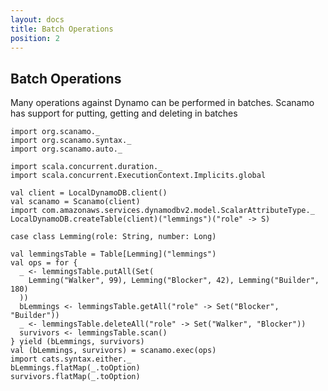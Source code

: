 ```yaml
---
layout: docs
title: Batch Operations
position: 2
---
```


## Batch Operations
 
Many operations against Dynamo can be performed in batches. Scanamo
has support for putting, getting and deleting in batches

```tut:silent
import org.scanamo._
import org.scanamo.syntax._
import org.scanamo.auto._

import scala.concurrent.duration._
import scala.concurrent.ExecutionContext.Implicits.global
 
val client = LocalDynamoDB.client()
val scanamo = Scanamo(client)
import com.amazonaws.services.dynamodbv2.model.ScalarAttributeType._
LocalDynamoDB.createTable(client)("lemmings")("role" -> S)

case class Lemming(role: String, number: Long)
```

```tut:book
val lemmingsTable = Table[Lemming]("lemmings")
val ops = for {
  _ <- lemmingsTable.putAll(Set(
    Lemming("Walker", 99), Lemming("Blocker", 42), Lemming("Builder", 180)
  ))
  bLemmings <- lemmingsTable.getAll("role" -> Set("Blocker", "Builder"))
  _ <- lemmingsTable.deleteAll("role" -> Set("Walker", "Blocker"))
  survivors <- lemmingsTable.scan()
} yield (bLemmings, survivors)
val (bLemmings, survivors) = scanamo.exec(ops)
import cats.syntax.either._
bLemmings.flatMap(_.toOption)
survivors.flatMap(_.toOption)
```